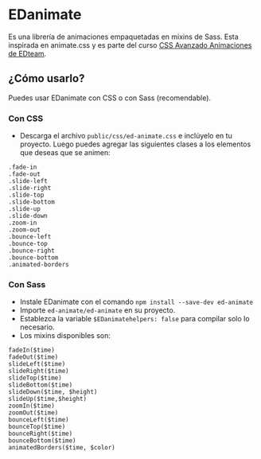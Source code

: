 # EDanimate

Es una librería de animaciones empaquetadas en mixins de Sass. Esta inspirada en animate.css y es parte del curso [CSS Avanzado Animaciones de EDteam](https://ed.team/css-animaciones).

## ¿Cómo usarlo?

Puedes usar EDanimate con CSS o con Sass (recomendable).

### Con CSS
* Descarga el archivo `public/css/ed-animate.css` e inclúyelo en tu proyecto. Luego puedes agregar las siguientes clases a los elementos que deseas que se animen:
```language-css
.fade-in
.fade-out
.slide-left
.slide-right
.slide-top
.slide-bottom
.slide-up
.slide-down
.zoom-in
.zoom-out
.bounce-left
.bounce-top
.bounce-right
.bounce-bottom
.animated-borders
``` 

### Con Sass
* Instale EDanimate con el comando `npm install --save-dev ed-animate`
* Importe `ed-animate/ed-animate` en su proyecto.
* Establezca la variable `$EDanimatehelpers: false` para compilar solo lo necesario.
* Los mixins disponibles son:
```language-scss
fadeIn($time)
fadeOut($time)
slideLeft($time)
slideRight($time)
slideTop($time)
slideBottom($time)
slideDown($time, $height)
slideUp($time,$height)
zoomIn($time)
zoomOut($time)
bounceLeft($time)
bounceTop($time)
bounceRight($time)
bounceBottom($time)
animatedBorders($time, $color)
``` 
